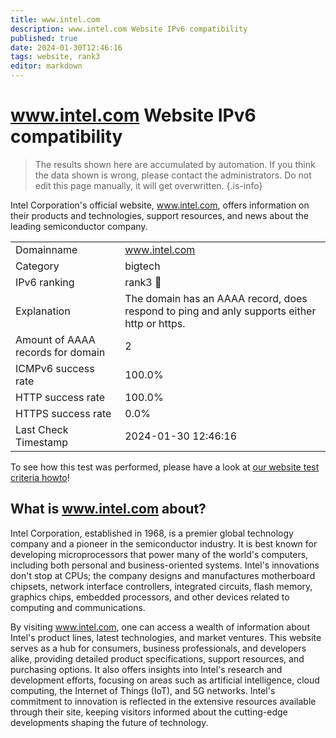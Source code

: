 ```yaml
---
title: www.intel.com
description: www.intel.com Website IPv6 compatibility
published: true
date: 2024-01-30T12:46:16
tags: website, rank3
editor: markdown
---
```


# www.intel.com Website IPv6 compatibility

> The results shown here are accumulated by automation. If you think the data shown is wrong, please contact the administrators. 
> Do not edit this page manually, it will get overwritten.
{.is-info}

Intel Corporation's official website, www.intel.com, offers information on their products and technologies, support resources, and news about the leading semiconductor company.


|   |   |
| - | - |
| Domainname | www.intel.com
| Category | bigtech |
| IPv6 ranking | rank3 :3rd_place_medal: |
| Explanation | The domain has an AAAA record, does respond to ping and anly supports either http or https. |
| Amount of AAAA records for domain | 2 |
| ICMPv6 success rate | 100.0%|
| HTTP success rate | 100.0% |
| HTTPS success rate | 0.0% |
| Last Check Timestamp | 2024-01-30 12:46:16 |

To see how this test was performed, please have a look at [our website test criteria howto](/howto/testcriteria/website)!


## What is www.intel.com about?
Intel Corporation, established in 1968, is a premier global technology company and a pioneer in the semiconductor industry. It is best known for developing microprocessors that power many of the world's computers, including both personal and business-oriented systems. Intel's innovations don't stop at CPUs; the company designs and manufactures motherboard chipsets, network interface controllers, integrated circuits, flash memory, graphics chips, embedded processors, and other devices related to computing and communications.

By visiting www.intel.com, one can access a wealth of information about Intel's product lines, latest technologies, and market ventures. This website serves as a hub for consumers, business professionals, and developers alike, providing detailed product specifications, support resources, and purchasing options. It also offers insights into Intel's research and development efforts, focusing on areas such as artificial intelligence, cloud computing, the Internet of Things (IoT), and 5G networks. Intel's commitment to innovation is reflected in the extensive resources available through their site, keeping visitors informed about the cutting-edge developments shaping the future of technology.
